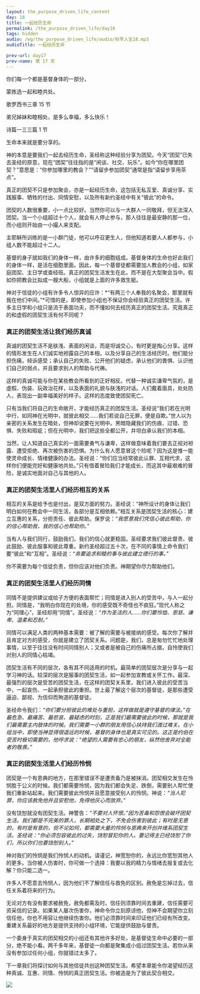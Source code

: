 ```yaml
---
layout: the_purpose_driven_life_content
day: 18
title: 一起经历生命
permalink: /the_purpose_driven_life/day18
tags: hidden
audio: /wg/the_purpose_driven_life/audio/标竿人生18.mp3
audioTitle: 一起经历生命

prev-url: day17
prev-name: 第 17 天
---
```


<div class="center script poem">
<p>你们每一个都是基督身体的一部分，</p>
<p>蒙拣选一起和睦共处。</p>
<p class="sp-verse">歌罗西书三章 15 节</p>
</div>

<div class="center script poem">
<p>弟兄姊妹和睦相处，是多么幸福，多么快乐！</p>
<p class="sp-verse">诗篇一三三篇 1 节</p>
</div>
<p class="first">生命本来就是要分享的。</p>

神的本意是要我们一起去经历生命，圣经称这种经验分享为团契。今天“团契”已失去圣经的原意，现在“团契”往往指的是“闲谈、社交、玩乐”。如今“你在哪里团契？”意思是：“你参加哪里的教会？”“请留步参加团契”通常是指“请留步享用茶点”。

真正的团契不只是参加聚会，亦是一起经历生命，这包括无私互爱、真诚分享、实践服事、牺牲的付出、同情安慰，以及所有新约圣经中有关“彼此”的命令。

团契的人数很重要，小一点比较好。当然你可以与一大群人一同敬拜，但无法深人团契。当一个小组超过十个人，就会有人停止参与，那人往往是最安静的那一位，而小组则开始由一小撮人来支配。

主耶稣所训练的是一小群门徒，他可以呼召更生人，但他知道若要人人都参与，小组人数不能超过十二人。

基督的身子就如我们的身体一样，由许多的细胞组成。基督身体的生命也好此我们的身体一样，是活在细胞里面。因此，每一个基督徒都需要加人教会的小组，如家庭团契、主日学或查经班。真正的团契生活发生在此，而不是在大型聚会当中。假如你把教会比拟成一艘大船，小组就是上面的许多救生艇。

神对于信徒的小组有许多令人惊异的应许：*“有两三个人奉我的名聚会，那里就有我在他们中间。”*可惜的是，即使参加小组也不保证你会经验真正的团契生活。许多主日学和小组只是流于表面功夫，而不懂如何去经历真正的团契生活。究竟真正的和虚假的团契生活有何不同呢？

### 真正的团契生活让我们经历真诚

真诚的团契生活不是肤浅、表面的闲谈，而是坦诚交心，有时更是掏心分享。这样的情形发生在人们诚实地袒露自己的本相，以及分享自己的生活经历时。他们能分担伤痛，倾诉感受；承认自己的失败、公开他们的疑虑，承认他们的畏惧、认识他们自己的弱点，并且要求别人的帮助与代祷。

这样的真诚可能与你在某些教会所看到的正好相反。代替一种诚实谦卑气氛的，是虛假、伪装、玩政治花样，以及表面的礼貌与肤浅的对话。人们戴着面具，处处防人，表现出一副幸福美好的样子。这样的态度致使团契死亡。

只有当我们将自己的生命敞开，才能经历真正的团契生活。圣经说“我们若在光明中行，如同神在光明中，就彼此相交……我们若说自己无罪，便是自欺。”世人以为亲密的关系发生在暗处，但神却说要在光明中。黑暗隐藏我们的伤痕、过错、恐惧、失败和瑕疵；但在光明中，我们把这些全都公开，并坦白承认我们的本相。

当然，让人知道自己真实的一面需要勇气与谦卑，这样做意味着我们要去正视对袒露、遭受拒绝、再次被伤害的恐惧。为什么有人愿意冒这个险呢？因为这是惟一能使灵命成长、情绪健康的办法。圣经说：“你们应当经常彼此认罪、互相代求，这样你们便能完好和健康地共处。”只有借着冒险我们才能成长，而这其中最艰难的冒险，是诚实地面对自己与其他的人。

### 真正的团契生活里人们经历相互的关系

相互的关系是给予也是付出，是双方面的努力。圣经说：“神所设计的身体让我们明白如何在教会中一同生活，各部分是互相依赖。”相互关系是团契生活的核心：建立互惠的关系，分担责任、彼此帮助。保罗说：*“我愿意我们凭信心彼此帮助，你的信心帮助我，我的信心也帮助你。”*

当有人与我们同行，鼓励我们，我们的信心就更稳固。圣经要求我们彼此督责、彼此鼓励、彼此服事和彼此尊重。新约圣经超过五十次，在不同的事情上命令我们要“彼此”和“互相”。圣经说：*“务要追求和睦的事与彼此建立德行的事。”*

你不需要为每个信徒负责，但你应该对他们负责。神期望你尽力帮助他们。

### 真正的团契生活里人们经历同情

同情不是提供建议或给子方便的表面帮忙；同情是进入别人的受苦中，与人一起分担。同情是，“我明白你现在的处境，你的感受既不奇怪也不疯狂。”现代人称之为“同理心”，圣经却用“同情”。圣经说：*“作为圣洁的人……你们要怜恤、恩慈、谦卑、温柔和忍耐。”*

同情可以满足人类的两种基本需要：被了解的需要与被接纳的感受。每次你了解并且肯定对方的感受，你就是建立了团契关系。问题是，我们，总是匆勿忙忙地处理事情，以至于往往没有时间同情别人；又或者是被自己的伤痛所占据，自怜使我们对别人的同情心枯竭。

团契生活有不同的层次，各有其不同适用的时机。最简单的团契层次是分享与一起学习神的话。较深的层次是服事的团契生活，如一起参加宣教或关怀工作。最深、最强烈的层次是受苦的团契生活，在这样的团契关系里，我们进入彼此的受苦当中，一起哀伤、一起承担彼此的重担。世上最了解这个层次的基督徒，是那些遭受逼迫、鄙视、为信仰而殉道的基督徒。

圣经命令我们：*“你们要分担彼此的难处与重担，这样做就是遵守基督的律法。”*在最危急、最痛苦、最悲哀、最疑虑的时刻，正是我们最需要彼此的时候，那就是我们最需要主内肢体的时候。我们需要一小群的朋友用信心扶持我们渡过难关。在小组当中，即使当神显得很遥远的时候，基督的身体也是真实可见的。这正是约伯在受苦时极切需要的，他呼求说：*“绝望的人需要有忠心的朋友，纵然他舍弃对全能者的敬畏。”*

### 真正的团契生活里人们经历怜悯

团契是一个有恩典的地方，在那里错误不是遭责备乃是被抹消。团契相交发生在怜悯胜于公义的时候。我们都需要怜悯，因为我们都会失足、跌倒，需要别人帮忙使我们重新站起来。我们需要彼此怜悯并且愿意接受别人的怜悯。神说：*“当人犯罪，你应该赦免他并且安慰他，免得他灰心而放弃。”*

没有饶恕就没有团契生活。神警告：*“不要对人怀恨。”*因为苦毒和怨恨会破坏团契生活。我们都是不完美的罪人，长期相处之下，不免会伤害到彼此；有时是无意的，有时是有意的，但不论如何，都需要大量的怜悯与恩典来开创并维系团契生活。圣经说：*“你必须包容彼此的过失，饶恕冒犯你的人。要记得主已经饶恕了你们，所以你们也要饶恕别人。”*

神对我们的怜悯是我们怜悯人的动机。请谨记，神宽恕你的，永远比你宽恕其他人的更多。当你被人伤害时，你可做一个选择：我要以我的精力与情绪去报复或去化解？你只能二选一。

许多人不愿意去怜悯人，因为他们不了解信任与救免的区别。赦免是忘掉过去，信任关系着将来的行为。

无论对方有没有要求被赦免，赦免都需及时。信任则须靠时间去重建，信任需要可资采信的记录。如果某人屡次伤害你，神命令你立刻原谅他，但神不会期望你立刻信任他，你也不用容让他继续伤害你。他们必须靠时间来印证他们已经有所改变。重建关系最好的地方是提供支持的小组环境，它能提供鼓励与督责。

一个委身于真实的团契相交的小组还有其他许多好处，是基督徒生命中必要的一部分，绝不能小看。两千多年来，基督徒一向都是聚集成小组过团契生活。若你从来没有参加过任何小组，你就错过太多了。

下一章我们将探讨如何与其他信徒共创这种团契生活。希望本章能令你渴望经历这种真诚、互惠、同情、怜悯的真正团契生活。你被造是为了彼此契合相交。

<div class="article-img-wrapper">
  <img src="https://typora-1259024198.cos.ap-beijing.myqcloud.com/wg/the_purpose_driven_life/image/day18_card.jpg">
</div>
